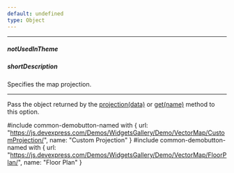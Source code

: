```yaml
---
default: undefined
type: Object
---
```

---
##### notUsedInTheme

##### shortDescription
Specifies the map projection.

---
Pass the object returned by the [projection(data)](/Documentation/ApiReference/Common/Utils/viz/map/Methods/#projectiondata) or [get(name)](/Documentation/ApiReference/Common/Utils/viz/map/Methods/#getname) method to this option.

#include common-demobutton-named with {
    url: "https://js.devexpress.com/Demos/WidgetsGallery/Demo/VectorMap/CustomProjection/",
    name: "Custom Projection"
}
#include common-demobutton-named with {
    url: "https://js.devexpress.com/Demos/WidgetsGallery/Demo/VectorMap/FloorPlan/",
    name: "Floor Plan"
}